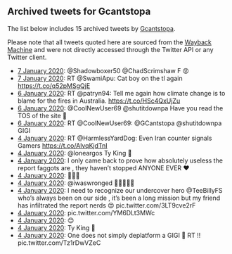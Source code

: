 ## Archived tweets for Gcantstopa

The list below includes 15 archived tweets by
[Gcantstopa](https://twitter.com/Gcantstopa).

Please note that all tweets quoted here are sourced from the
[Wayback Machine](https://web.archive.org) and were not directly accessed through the Twitter API or
any Twitter client.

* [ 7 January 2020](https://web.archive.org/web/20200107013733/https://twitter.com/GCantstopa/status/1214360391255506944): @Shadowboxer50 @ChadScrimshaw F 😡 <!--1214360391255506944-->
* [ 7 January 2020](https://web.archive.org/web/20200107005447/https://twitter.com/GCantstopa/status/1214349628675698690): RT @SwamiApu: Cat boy on the tl again https://t.co/q52pMSgQjE <!--1214349628675698690-->
* [ 6 January 2020](https://web.archive.org/web/20200106152052/https://twitter.com/GCantstopa/status/1214205197842571265): RT @patryn94: Tell me again how climate change is to blame for the fires in Australia. https://t.co/HSc4QxUjZu <!--1214205197842571265-->
* [ 6 January 2020](https://web.archive.org/web/20200106012949/https://twitter.com/GCantstopa/status/1213996057266446336): @CoolNewUser69 @shutitdownpa Have you read the TOS of the site 🤫 <!--1213996057266446336-->
* [ 6 January 2020](https://web.archive.org/web/20200106012739/https://twitter.com/GCantstopa/status/1213995511977521152): RT @CoolNewUser69: @GCantstopa @shutitdownpa GIGI <!--1213995511977521152-->
* [ 4 January 2020](https://web.archive.org/web/20200104140035/https://twitter.com/GCantstopa/status/1213460218157391872): RT @HarmlessYardDog: Even Iran counter signals Gamers https://t.co/AlvqKjdTnI <!--1213460218157391872-->
* [ 4 January 2020](https://web.archive.org/web/20200104135415/https://twitter.com/GCantstopa/status/1213458624284114950): @loneargos Ty King 👑 <!--1213458624284114950-->
* [ 4 January 2020](https://web.archive.org/web/20200104042331/https://twitter.com/GCantstopa/status/1213314994542125056): I only came back to prove how absolutely useless the report faggots are , they haven’t stopped ANYONE EVER ❤️ <!--1213314994542125056-->
* [ 4 January 2020](https://web.archive.org/web/20200104161450/https://twitter.com/GCantstopa/status/1213297032024248320): 👀👀👀 <!--1213300632238645248-->
* [ 4 January 2020](https://web.archive.org/web/20200107062800/https://twitter.com/GCantstopa/status/1213298366953742338): @iwaswronged  🤗🤗🤗🤗💕 <!--1213298366953742338-->
* [ 4 January 2020](https://web.archive.org/web/20200104161450/https://twitter.com/GCantstopa/status/1213297032024248320): I need to recognize our undercover hero  @TeeBillyFS  who’s always been on our side , it’s been a long mission but my friend has infiltrated the report nerds 😍 pic.twitter.com/3LT9cve2rF <!--1213297032024248320-->
* [ 4 January 2020](https://web.archive.org/web/20200105191804/https://twitter.com/GCantstopa/status/1213288335181041664): pic.twitter.com/YM6DLt3MWc <!--1213288335181041664-->
* [ 4 January 2020](https://web.archive.org/web/20200105231844/https://twitter.com/GCantstopa/status/1213287787044200448): 😊 <!--1213287787044200448-->
* [ 4 January 2020](https://web.archive.org/web/20200105071431/https://twitter.com/GCantstopa/status/1213282691124277249): Ty King 👑 <!--1213282691124277249-->
* [ 4 January 2020](https://web.archive.org/web/20200105071431/https://twitter.com/GCantstopa/status/1213282691124277249): One does not simply deplatform a GIGI 🤫 RT !! pic.twitter.com/Tz1rDwVZeC <!--1213279913857441793-->
